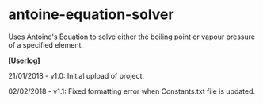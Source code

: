# antoine-equation-solver
Uses Antoine's Equation to solve either the boiling point or vapour pressure of a specified element.

**[Userlog]**

21/01/2018 - v1.0: Initial upload of project.

02/02/2018 - v1.1: Fixed formatting error when Constants.txt file is updated.
